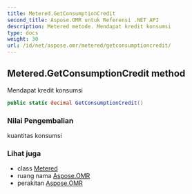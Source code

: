 ```yaml
---
title: Metered.GetConsumptionCredit
second_title: Aspose.OMR untuk Referensi .NET API
description: Metered metode. Mendapat kredit konsumsi
type: docs
weight: 30
url: /id/net/aspose.omr/metered/getconsumptioncredit/
---
```

## Metered.GetConsumptionCredit method

Mendapat kredit konsumsi

```csharp
public static decimal GetConsumptionCredit()
```

### Nilai Pengembalian

kuantitas konsumsi

### Lihat juga

* class [Metered](../)
* ruang nama [Aspose.OMR](../../metered/)
* perakitan [Aspose.OMR](../../../)


